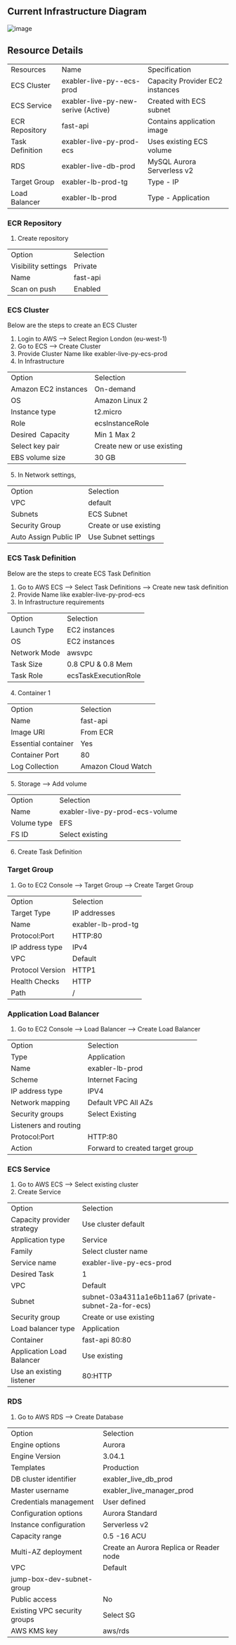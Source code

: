 ## Current Infrastructure Diagram

![image](https://github.com/sarang071/Jenkins/assets/121010297/c49d46c4-82f4-4275-be91-100fd35a2d17)


## Resource Details

|   |   |   |
|---|---|---|
  |Resources|Name|Specification|
  |ECS Cluster|exabler-live-py--ecs-prod|Capacity Provider EC2 instances|
  |ECS Service|exabler-live-py-new-serive (Active)|Created with ECS subnet|
  |ECR Repository|fast-api|Contains application image|
  |Task Definition|exabler-live-py-prod-ecs|Uses existing ECS volume|
  |RDS|exabler-live-db-prod|MySQL Aurora Serverless v2|
  |Target Group|exabler-lb-prod-tg|Type - IP|
  |Load Balancer|exabler-lb-prod|Type - Application|

### ECR Repository

1. Create repository

|   |   |
|---|---|
 |Option|Selection|
|Visibility settings|Private|
|Name|fast-api|
|Scan on push|Enabled|

### ECS Cluster

Below are the steps to create an ECS Cluster

1. Login to AWS --> Select Region London (eu-west-1)
2. Go to ECS --> Create Cluster
3. Provide Cluster Name like exabler-live-py-ecs-prod
4. In Infrastructure

|   |   |
|---|---|
 |Option|Selection|
 |Amazon EC2 instances|On-demand|
 |OS|Amazon Linux 2|
 |Instance type|t2.micro|
 |Role|ecsInstanceRole|
 |Desired  Capacity|Min 1 Max 2|
 |Select key pair|Create new or use existing|
 |EBS volume size|30 GB|
 
   
5. In Network settings,

|   |   |
|---|---|
 |Option|Selection|
 |VPC|default|
 |Subnets|ECS Subnet|
 |Security Group|Create or use existing|
 |Auto Assign Public IP|Use Subnet settings|


### ECS Task Definition

Below are the steps to create ECS Task Definition

1. Go to AWS ECS --> Select Task Definitions --> Create new task definition
2. Provide Name like exabler-live-py-prod-ecs
3. In Infrastructure requirements 

|   |   |
|---|---|
 |Option|Selection|
|Launch Type|EC2 instances|
|OS|EC2 instances|
|Network Mode|awsvpc|
|Task Size|0.8 CPU & 0.8 Mem|
|Task Role|ecsTaskExecutionRole|

4. Container 1

|   |   |
|---|---|
 |Option|Selection|
|Name|fast-api|
|Image URI|From ECR|
|Essential container|Yes|
|Container Port|80|
|Log Collection|Amazon Cloud Watch|

 5. Storage --> Add volume

|   |   |
|---|---|
 |Option|Selection|
|Name|exabler-live-py-prod-ecs-volume|
|Volume type|EFS|
|FS ID|Select existing|

6. Create Task Definition

### Target Group

1. Go to EC2 Console --> Target Group --> Create Target Group

|   |   |
|---|---|
 |Option|Selection|
|Target Type|IP addresses|
|Name|exabler-lb-prod-tg|
|Protocol:Port|HTTP:80|
|IP address type|IPv4|
|VPC|Default|
|Protocol Version|HTTP1|
|Health Checks|HTTP|
|Path|/|

### Application Load Balancer

1. Go to EC2 Console --> Load Balancer --> Create Load Balancer

|   |   |
|---|---|
 |Option|Selection|
|Type|Application|
|Name|exabler-lb-prod|
|Scheme|Internet Facing|
|IP address type|IPV4|
|Network mapping|Default VPC All AZs|
|Security groups|Select Existing|
|Listeners and routing||
|Protocol:Port|HTTP:80|
|Action|Forward to created target group|

### ECS Service

1. Go to AWS ECS --> Select existing cluster
2. Create Service

|   |   |
|---|---|
 |Option|Selection|
|Capacity provider strategy|Use cluster default|
|Application type|Service|
|Family|Select cluster name|
|Service name|exabler-live-py-ecs-prod|
|Desired Task|1|
|VPC|Default|
|Subnet|subnet-03a4311a1e6b11a67 (private-subnet-2a-for-ecs)|
|Security group|Create or use existing|
|Load balancer type|Application|
|Container|fast-api 80:80|
|Application Load Balancer|Use existing|
|Use an existing listener|80:HTTP|

### RDS

1. Go to AWS RDS --> Create Database

|   |   |
|---|---|
 |Option|Selection|
|Engine options|Aurora|
|Engine Version|3.04.1|
|Templates|Production|
|DB cluster identifier|exabler_live_db_prod|
|Master username|exabler_live_manager_prod|
|Credentials management|User defined|
|Configuration options|Aurora Standard|
|Instance configuration|Serverless v2|
|Capacity range|0.5 -16 ACU|
|Multi-AZ deployment|Create an Aurora Replica or Reader node|
|VPC|Default|
|jump-box-dev-subnet-group||
|Public access|No|
|Existing VPC security groups|Select SG|
|AWS KMS key|aws/rds|

